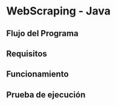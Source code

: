 # WebScraping - Java

## Flujo del Programa

## Requisitos

## Funcionamiento

## Prueba de ejecución


